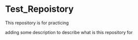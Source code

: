 # Test_Repoistory
This repository is for practicing


adding some description to describe what is this repository for
